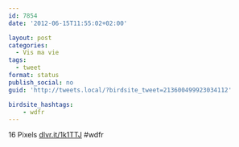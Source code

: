 ```yaml
---
id: 7854
date: '2012-06-15T11:55:02+02:00'

layout: post
categories:
  - Vis ma vie
tags:
  - tweet
format: status
publish_social: no
guid: 'http://tweets.local/?birdsite_tweet=213600499923034112'

birdsite_hashtags:
    - wdfr
---
```


16 Pixels [dlvr.it/1k1TTJ](http://dlvr.it/1k1TTJ) #wdfr